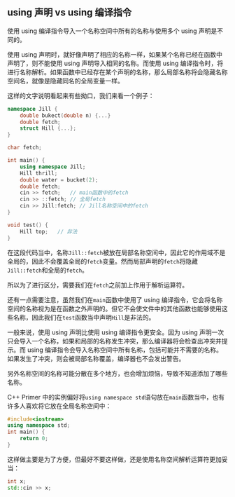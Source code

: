 ## using 声明 vs using 编译指令

使用 using 编译指令导入一个名称空间中所有的名称与使用多个 using 声明是不同的。

使用 using 声明时，就好像声明了相应的名称一样，如果某个名称已经在函数中声明了，则不能使用 using 声明导入相同的名称。而使用 using 编译指令时，将进行名称解析。如果函数中已经存在某个声明的名称，那么局部名称将会隐藏名称空间名，就像是隐藏同名的全局变量一样。

这样的文字说明看起来有些拗口，我们来看一个例子：

```C++
namespace Jill {
    double bukect(double n) {...}
    double fetch;
    struct Hill {...};
}

char fetch;

int main() {
    using namespace Jill;
    Hill thrill;
    double water = bucket(2);
    double fetch;
    cin >> fetch;	// main函数中的fetch
    cin >> ::fetch; // 全局fetch
    cin >> Jill:fetch; // Jill名称空间中的fetch
}

void test() {
    Hill top;	// 非法
}
```

在这段代码当中，名称`Jill::fetch`被放在局部名称空间中，因此它的作用域不是全局的，因此不会覆盖全局的`fetch`变量。然而局部声明的`fetch`将隐藏`Jill::fetch`和全局的`fetch`。

所以为了进行区分，需要我们在`fetch`之前加上作用于解析运算符。

还有一点需要注意，虽然我们在`main`函数中使用了 using 编译指令，它会将名称空间的名称视为是在函数之外声明的。但它不会使文件中的其他函数也能够使用这些名称，因此我们在`test`函数当中声明`Hill`是非法的。

一般来说，使用 using 声明比使用 using 编译指令更安全。因为 using 声明一次只会导入一个名称，如果和局部的名称发生冲突，那么编译器将会检查出冲突并提示。而 using 编译指令会导入名称空间中所有名称，包括可能并不需要的名称。如果发生了冲突，则会被局部名称覆盖，编译器也不会发出警告。

另外名称空间的名称可能分散在多个地方，也会增加烦恼，导致不知道添加了哪些名称。

C++ Primer 中的实例偏好将`using namespace std`语句放在`main`函数当中，也有许多人喜欢将它放在全局名称空间中：

```C++
#include<iostream>
using namespace std;
int main() {
    return 0;
}
```

这样做主要是为了方便，但最好不要这样做，还是使用名称空间解析运算符更加妥当：

```C++
int x;
std::cin >> x;
```

